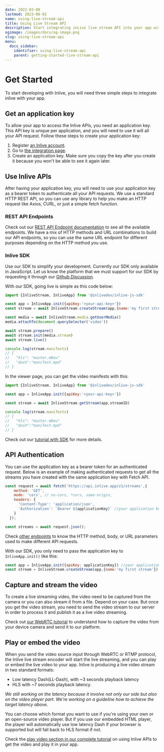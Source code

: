 ```yaml
---
date: 2022-03-08
lastmod: 2023-08-02
name: using-live-stream-api
title: Using Live Stream API
description: Start integrating inLive live stream API into your app with three simple steps.
ogimage: /images/docs/og-image.png
slug: using-live-stream-api
menu:
  docs_sidebar:
    identifier: using-live-stream-api
    parent: getting-started-live-stream-api
---
```

# Get Started
To start developing with Inlive, you will need three simple steps to integrate inlive with your app.

## Get an application key
To allow your app to access the Inlive APIs, you need an application key. This API key is unique per application, and you will need to use it will all your API request. Follow these steps to create your application key:
1. Register <a href="{{< getenv env=`_HUGO_INLIVE_STUDIO_ORIGIN` >}}" target="_blank" rel="noopener noreferrer" data-tracking-event="open-link" data-tracking-label="Register an account link">an Inlive account</a>.
2. Go to <a href="{{< getenv env=`_HUGO_INLIVE_STUDIO_ORIGIN` >}}/settings/integration/" target="_blank" rel="noopener noreferrer" data-tracking-event="open-link" data-tracking-label="Integration page link">the integration page</a>.
3. Create an application key. Make sure you copy the key after you create it because you won't be able to see it again later.

## Use Inlive APIs
After having your application key, you will need to use your application key as a bearer token to authenticate all your API requests. We use a standard HTTP REST API, so you can use any library to help you make an HTTP request like Axios, CURL, or just a simple fetch function.

### REST API Endpoints
Check out our <a href="{{< getenv env=`_HUGO_INLIVE_API_ORIGIN` >}}/apidocs/" target="_blank" rel="noopener noreferrer" data-tracking-event="open-link" data-tracking-label="REST API endpoint documentation link">REST API Endpoint documentation</a> to see all the available endpoints. We have a mix of HTTP methods and URL combinations to build our API endpoints, so you can use the same URL endpoint for different purposes depending on the HTTP method you use.

### Inlive SDK
Use our SDK to simplify your development. Currently our SDK only available in JavaScript. Let us know the platform that we must support for our SDK by requesting it through our [Github Discussion](https://github.com/orgs/inlivedev/discussions).

With our SDK, going live is simple as this code below:

```js
import {InliveStream, InliveApp} from '@inlivedev/inlive-js-sdk'

const app = InliveApp.init({apiKey:'<your-api-key>'})
const stream = await InliveStream.createStream(app,{name:'my first stream'})

const media = await InliveStream.media.getUserMedia()
media.attachTo(document.querySelector('video'))

await stream.prepare()
await stream.init(media.stream)
await stream.live()

console.log(stream.manifests)
// {
//   "hls": "master.m8eu"
//   "dash":"manifest.mpd"
// }

```

In the viewer page, you can get the video manifests with this:

```js
import {InliveStream, InliveApp} from '@inlivedev/inlive-js-sdk'

const app = InliveApp.init({apiKey:'<your-api-key>'})

const stream = await InliveStream.getStream(app,streamID)

console.log(stream.manifests)
// {
//   "hls": "master.m8eu"
//   "dash":"manifest.mpd"
// }
```

Check out our [tutorial with SDK](../tutorial/app-with-sdk/index.md) for more details.

## API Authentication
You can use the application key as a bearer token for an authenticated request. Below is an example of making authenticated requests to get all the streams you have created with the same application key with Fetch API.

``` js
const request = await fetch('https://api.inlive.app/v1/streams',{
    method: 'GET',
    mode: 'cors', // no-cors, *cors, same-origin,
    headers: {
      'Content-Type': 'application/json',
      'Authorization': `Bearer ${applicationKey}` //your application key variable
    }
  });

const streams = await request.json();
```

Check [other endpoints](https://api.inlive.app/apidocs) to know the HTTP method, body, or URL parameters used to make different API requests.

With our SDK, you only need to pass the application key to `InliveApp.init()` like this:

```js
const app = InliveApp.init({apiKey: applicationKey}) //your application key variable
const stream = InliveStream.createStream(app,{name:'my first stream'})
```



## Capture and stream the video
To create a live streaming video, the video need to be captured from the camera or you can also stream it from a file. Depend on your case. But once you get the video stream, you need to send the video stream to our server in order to process it and publish it as a live video streaming.

Check out [our WebRTC tutorial](/docs/tutorial/tutorial-app-with-webrtc/#3-capture-the-video) to understand how to capture the video from your device camera and send it to our platform.

## Play or embed the video
When you send the video source input through WebRTC or RTMP protocol, the Inlive live stream encoder will start the live streaming, and you can play or embed the live video to your app. Inlive is producing a live video stream in two standard formats:
- Low latency Dash(LL-Dash), with ~3 seconds playback latency
- HLS with ~7 seconds playback latency.

_We still working on the latency because it involve not only our side but also on the video player part. We're working on a guideline how to achieve the target latency above._

You can choose which format you want to use if you're using your own or an open-source video player. But if you use our embedded HTML player, the player will automatically use low latency Dash if your browser is supported but will fall back to HLS format if not.

Check the [play video section in our complete tutorial](/docs/tutorial/tutorial-app-with-webrtc/#6-get-the-video) on using Inlive APIs to get the video and play it in your app.
